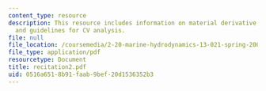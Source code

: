 ```yaml
---
content_type: resource
description: This resource includes information on material derivative, material volume,
  and guidelines for CV analysis.
file: null
file_location: /coursemedia/2-20-marine-hydrodynamics-13-021-spring-2005/0516a6518b91faab9bef20d1536352b3_recitation2.pdf
file_type: application/pdf
resourcetype: Document
title: recitation2.pdf
uid: 0516a651-8b91-faab-9bef-20d1536352b3
---
```

